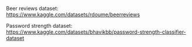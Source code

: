 Beer reviews dataset: 
https://www.kaggle.com/datasets/rdoume/beerreviews

Password strength dataset: 
https://www.kaggle.com/datasets/bhavikbb/password-strength-classifier-dataset
